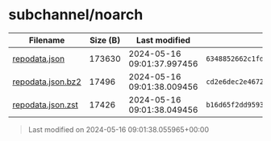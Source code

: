 # subchannel/noarch

| Filename | Size (B) | Last modified | SHA256 | MD5 |
|----------|----------|---------------|--------|-----|
| [repodata.json](repodata.json) | 173630 | 2024-05-16 09:01:37.997456 | `6348852662c1fdd07795bb7bb10cadcbb91bf17fa508e73cf4277a5ff5cc6d67` | `639262ba360b1be5394d1c7c39dbc368` |
| [repodata.json.bz2](repodata.json.bz2) | 17496 | 2024-05-16 09:01:38.009456 | `cd2e6dec2e4672f0c7ff71f948ba9348dbf3fa9bd7fae3cdef994469fc83a4b6` | `eafe8ec920a2f59e1fa7a00ba676d6dc` |
| [repodata.json.zst](repodata.json.zst) | 17426 | 2024-05-16 09:01:38.049456 | `b16d65f2dd9593a2fef84748137d229889b371277fd80c10c003456a3a114026` | `88e51a2debe35a87c36cbdcc8495f8b8` |

> Last modified on 2024-05-16 09:01:38.055965+00:00